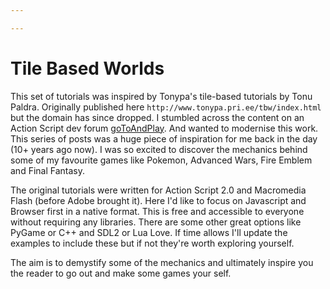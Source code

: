 ```yaml
---

---
```

# Tile Based Worlds

This set of tutorials was inspired by Tonypa's tile-based tutorials by Tonu Paldra. Originally published here `http://www.tonypa.pri.ee/tbw/index.html` but the domain has since dropped. I stumbled across the content on an Action Script dev forum [goToAndPlay](http://www.gotoandplay.it/_articles/2004/02/tonypa.php).  And wanted to modernise this work. This series of posts was a huge piece of inspiration for me back in the day (10+ years ago now). I was so excited to discover the mechanics behind some of my favourite games like Pokemon, Advanced Wars, Fire Emblem and Final Fantasy.

The original tutorials were written for Action Script 2.0 and Macromedia Flash (before Adobe brought it). Here I'd like to focus on Javascript and Browser first in a native format. This is free and accessible to everyone without requiring any libraries. There are some other great options like PyGame or C++ and SDL2 or Lua Love. If time allows I'll update the examples to include these but if not they're worth exploring yourself.

The aim is to demystify some of the mechanics and ultimately inspire you the reader to go out and make some games your self.

